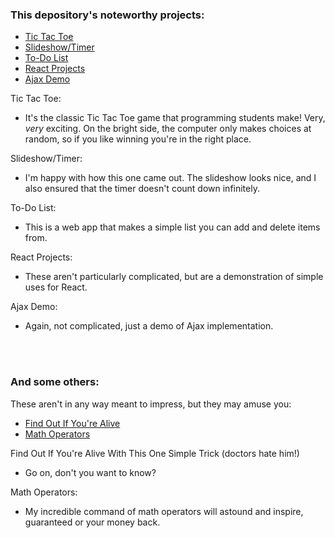 <h3>This depository's noteworthy projects: </h3>
<ul>
	<li>
		<a href="https://github.com/turtelneck/Javascript-Projects/tree/main/TicTacToe">Tic Tac Toe</a>
	<li>
		<a href="https://github.com/turtelneck/javascript-projects/tree/main/Project9_countdown_slideshow">Slideshow/Timer</a>
	</li>
	<li>
		<a href="https://github.com/turtelneck/Javascript-Projects/tree/main/todo_app">To-Do List</a>
	</li>
	<li>
		<a href="https://github.com/turtelneck/Javascript-Projects/tree/main/react_projects">React Projects</a>
	</li>
	<li>
		<a href="https://github.com/turtelneck/Javascript-Projects/tree/main/Ajax">Ajax Demo</a>
	</li>
	
</ul>
Tic Tac Toe:
<ul>
	<li>It's the classic Tic Tac Toe game that programming students make! Very, <i>very</i> exciting. On the bright side, the computer only makes choices at random, so if you like winning you're in the right place.</li>
</ul>
Slideshow/Timer:
<ul>
	<li>I'm happy with how this one came out. The slideshow looks nice, and I also ensured that the timer doesn't count down infinitely.</li>
</ul>
To-Do List:
<ul>
	<li>This is a web app that makes a simple list you can add and delete items from.</li>
</ul>
React Projects:
<ul>
	<li>These aren't particularly complicated, but are a demonstration of simple uses for React.</li>
</ul>
Ajax Demo:
<ul>
	<li>Again, not complicated, just a demo of Ajax implementation.</li>
</ul>

<br>
<br>

<h3>And some others:</h3>
<p>These aren't in any way meant to impress, but they may amuse you:</p>
<ul>
	<li>
		<a href="https://github.com/turtelneck/javascript-projects/tree/main/Project7_scope_time_function">
			Find Out If You're Alive
		</a>
	</li>
	<li>
		<a href="https://github.com/turtelneck/javascript-projects/tree/main/Project3_math_operators">
			Math Operators
		</a>
	</li>
</ul>
Find Out If You're Alive With This One Simple Trick (doctors hate him!)
<ul>
	<li>Go on, don't you want to know?</li>
</ul>
Math Operators:
<ul>
	<li>My incredible command of math operators will astound and inspire, guaranteed or your money back.</li>
</ul>
